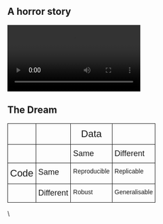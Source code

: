 ## A horror story
<video style = "max-width: 200%; max-height: 200%" controls>
  <source src="img/snafu.mp4" type="video/mp4">
</video>


## The Dream
<style type="text/css">
.tg  {border-spacing:0;}
.tg td{font-family:Arial, sans-serif;font-size:14px;padding:10px 5px;border-style:solid;border-width:1px;overflow:hidden;word-break:normal;}
.tg th{font-family:Arial, sans-serif;font-size:14px;font-weight:normal;padding:10px 5px;border-style:solid;border-width:1px;overflow:hidden;word-break:normal;}
.tg .tg-qsvf{font-size:18px;vertical-align:top}
.tg .tg-yw4l{vertical-align:top}
.tg .tg-qcjy{font-size:22px;vertical-align:top}
</style>
<table class="tg">
  <tr>
    <th class="tg-yw4l"><br></th>
    <th class="tg-yw4l"></th>
    <th class="tg-qcjy">Data</th>
    <th class="tg-yw4l"></th>
  </tr>
  <tr>
    <td class="tg-yw4l"></td>
    <td class="tg-qsvf"></td>
    <td class="tg-qsvf">Same</td>
    <td class="tg-qsvf">Different</td>
  </tr>
  <tr>
    <td class="tg-qcjy">Code</td>
    <td class="tg-qsvf">Same <br></td>
    <td class="tg-yw4l">Reproducible</td>
    <td class="tg-yw4l">Replicable</td>
  </tr>
  <tr>
    <td class="tg-yw4l"></td>
    <td class="tg-qsvf">Different</td>
    <td class="tg-yw4l">Robust</td>
    <td class="tg-yw4l">Generalisable</td>
  </tr>
</table>
\
